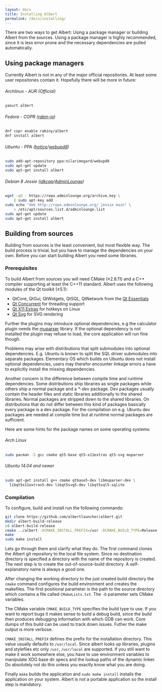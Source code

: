 ```yaml
---
layout: docs
title: Installing Albert
permalink: /docs/installing/
---
```


There are two ways to get Albert: Using a package manager or building Albert from the sources. Using a package manager is highly recommended, since it is less error prone and the necessary dependencies are pulled automatically.

## Using package managers
Currently Albert is not in any of the major official repositories. At least some user repositories contain it. Hopefully there will be more in future:

###### Archlinux - AUR (Official)
```bash
yaourt albert
```
###### Fedora - COPR ([rabin-io](https://github.com/rabin-io))
```bash
dnf copr enable rabiny/albert
dnf install albert
```

###### Ubuntu - PPA ([hotice](https://github.com/hotice)/[webupd8](http://www.webupd8.org/))
```bash
sudo add-apt-repository ppa:nilarimogard/webupd8
sudo apt-get update
sudo apt-get install albert
```

###### Debian 8 Jessie ([idkcpp](https://github.com/idkcpp)/[AdminLounge](https://software.adminlounge.org/))
```bash
wget -qO - https://repo.adminlounge.org/archive.key \
    | sudo apt-key add -
sudo echo "deb http://repo.adminlounge.org/ jessie main" \
    > /etc/apt/sources.list.d/adminlounge.list
sudo apt-get update
sudo apt-get install albert
```

## Building from sources

Building from sources is the least convenient, but most flexible way. The build process is trivial, but you have to manage the dependencies on your own. Before you can start building Albert you need some libraries.

### Prerequisites

To build Albert from sources you will need CMake (≥2.8.11) and a C++ compiler supporting at least the C++11 standard. Albert uses the following modules of the Qt toolkit (≥5.1):

- QtCore, QtGui, QtWidgets, QtSQL, QtNetwork from the [Qt Essentials](http://doc.qt.io/qt-5/qtmodules.html#qt-essentials)
- [Qt Concurrent](http://doc.qt.io/qt-5/qtconcurrent-index.html) for threading support
- [Qt X11 Extras](doc.qt.io/qt-5/qtx11extras-index.html) for hotkeys on Linux
- [Qt Svg](http://doc.qt.io/qt-5/qtsvg-index.html) for SVG rendering

Further the plugins may introduce optional dependencies, e.g the calculator plugin needs the [muparser](http://muparser.beltoforion.de/) library. If the optional dependency is not installed the plugin may refuse to load, the core application will run fine though.

Problems may arise with distributions that split submodules into optional dependencies. E.g. Ubuntu is known to split the SQL driver submodules into separate packages. Elementary OS which builds on Ubuntu does not install optional dependencies, users may therefor encounter linkage errors a have to explicitly install the missing dependencies.

Another concern is the difference between compile time and runtime dependencies. Some distributions ship libraries as single packages while others ship a normal package and a *\*-dev* package. Dev packages usually contain the header files and static libraries additionally to the shared libraries. Normal packages are stripped down to the shared libraries. On distributions that do not differ between this kind of packages basically every package is a dev package. For the compilation on e.g. Ubuntu dev packages are needed at compile time but at runtime normal packages are sufficient.

Here are some hints for the package names on some operating systems:

###### Arch Linux
```bash
sudo pacman -S gcc cmake qt5-base qt5-x11extras qt5-svg muparser
```

###### Ubuntu 14.04 and newer
```bash
sudo apt-get install g++ cmake qtbase5-dev libmuparser-dev \
  libqt5x11extras5-dev libqt5svg5-dev libqt5sql5-sqlite
```

### Compilation

To configure, build and install run the following commands:
```bash
git clone https://github.com/albertlauncher/albert.git
mkdir albert-build-release
cd albert-build-release
cmake ../albert -DCMAKE_INSTALL_PREFIX=/usr -DCMAKE_BUILD_TYPE=Release
make
sudo make install
```

Lets go through them and clarify what they do. The first command clones the Albert git repository to the local file system. Since no destination directory is specified a directory with the name of the repository is created. The next step is to create the out-of-source-build directory. A self-explanatory name is always a good one.

After changing the working directory to the just created build directory the `cmake` command configures the build environment and creates the makefiles. The first positional parameter is the path to the source directory which contains a file called `CMakeLists.txt`. The `-D` parameter sets CMake variables.

The CMake variable `CMAKE_BUILD_TYPE` specifies the build type to use. If you want to report bugs it makes sense to build a debug build, since the build then produces debugging information with which GDB can work. Core dumps of this build can be used to track down issues. Futher the make output is more verbose.

`CMAKE_INSTALL_PREFIX` defines the prefix for the installation directory. This value usually defaults to `/usr/local`. Since albert looks up libraries, plugins and stylefiles etc only `/usr`, `/usr/local` are supported. If you still want to make it work somewhere else, you have to use environment variables to manipulate XDG base dir specs and the lookup paths of the dynamic linker. Do absolutely not do this unless you exactly know what you are doing.

Finally `make` builds the application and `sudo make install` installs the application on your system. Albert is not a portable application so the install step is mandatory.
